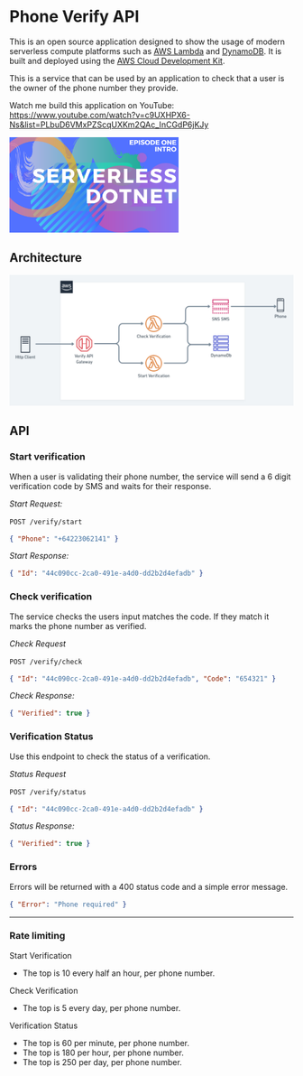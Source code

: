 # Phone Verify API

This is an open source application designed to show the usage of modern serverless compute platforms such as [AWS Lambda](https://aws.amazon.com/lambda/) and [DynamoDB](https://aws.amazon.com/dynamodb/). It is built and deployed using the [AWS Cloud Development Kit](https://docs.aws.amazon.com/CDK/latest/userguide/what-is.html).

This is a service that can be used by an application to check that a user is the owner of the phone number they provide.

Watch me build this application on YouTube: https://www.youtube.com/watch?v=c9UXHPX6-Ns&list=PLbuD6VMxPZScqUXKm2QAc_InCGdP6jKJy

[<img src="docs/youtube.png" alt="YouTube" width="300"> </a>](https://www.youtube.com/watch?v=c9UXHPX6-Ns&list=PLbuD6VMxPZScqUXKm2QAc_InCGdP6jKJy)

## Architecture

![Diagram](docs/diagram.png)

## API

### Start verification

When a user is validating their phone number, the service will send a 6 digit verification code by SMS and waits for their response.

*Start Request:*

`POST /verify/start`

```json
{ "Phone": "+64223062141" }
```

*Start Response:*

```json
{ "Id": "44c090cc-2ca0-491e-a4d0-dd2b2d4efadb" }
```

### Check verification

The service checks the users input matches the code. If they match it marks the phone number as verified.

*Check Request*

`POST /verify/check`

```json
{ "Id": "44c090cc-2ca0-491e-a4d0-dd2b2d4efadb", "Code": "654321" }
```

*Check Response:*

```json
{ "Verified": true }
```

### Verification Status

Use this endpoint to check the status of a verification.

*Status Request*

`POST /verify/status`

```json
{ "Id": "44c090cc-2ca0-491e-a4d0-dd2b2d4efadb" }
```

*Status Response:*

```json
{ "Verified": true }
```

### Errors

Errors will be returned with a 400 status code and a simple error message.

```json
{ "Error": "Phone required" }
```

--------------

### Rate limiting

Start Verification

* The top is 10 every half an hour, per phone number.

Check Verification

* The top is 5 every day, per phone number.

Verification Status

* The top is 60 per minute, per phone number.
* The top is 180 per hour, per phone number.
* The top is 250 per day, per phone number.
